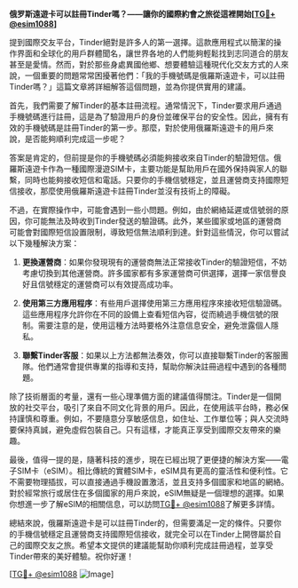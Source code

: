 **俄罗斯遠遊卡可以註冊Tinder嗎？——讓你的國際約會之旅從這裡開始[[TG💪+ @esim1088](https://t.me/s/esim1088)]**

提到國際交友平台，Tinder絕對是許多人的第一選擇。這款應用程式以簡潔的操作界面和全球化的用戶群體聞名，讓世界各地的人們能夠輕鬆找到志同道合的朋友甚至是愛情。然而，對於那些身處異國他鄉、想要體驗這種現代化交友方式的人來說，一個重要的問題常常困擾著他們：「我的手機號碼是俄羅斯遠遊卡，可以註冊Tinder嗎？」這篇文章將詳細解答這個問題，並為你提供實用的建議。

首先，我們需要了解Tinder的基本註冊流程。通常情況下，Tinder要求用戶通過手機號碼進行註冊，這是為了驗證用戶的身份並確保平台的安全性。因此，擁有有效的手機號碼是註冊Tinder的第一步。那麼，對於使用俄羅斯遠遊卡的用戶來說，是否能夠順利完成這一步呢？

答案是肯定的，但前提是你的手機號碼必須能夠接收來自Tinder的驗證短信。俄羅斯遠遊卡作為一種國際漫遊SIM卡，主要功能是幫助用戶在國外保持與家人的聯繫，同時也能夠接收短信和電話。只要你的手機信號穩定，並且運營商支持國際短信接收，那麼使用俄羅斯遠遊卡註冊Tinder並沒有技術上的障礙。

不過，在實際操作中，可能會遇到一些小問題。例如，由於網絡延遲或信號弱的原因，你可能無法及時收到Tinder發送的驗證碼。此外，某些國家或地區的運營商可能會對國際短信設置限制，導致短信無法順利到達。針對這些情況，你可以嘗試以下幾種解決方案：

1. **更換運營商**：如果你發現現有的運營商無法正常接收Tinder的驗證短信，不妨考慮切換到其他運營商。許多國家都有多家運營商可供選擇，選擇一家信譽良好且信號穩定的運營商可以有效提高成功率。

2. **使用第三方應用程序**：有些用戶選擇使用第三方應用程序來接收短信驗證碼。這些應用程序允許你在不同的設備上查看短信內容，從而繞過手機信號的限制。需要注意的是，使用這種方法時要格外注意信息安全，避免泄露個人隱私。

3. **聯繫Tinder客服**：如果以上方法都無法奏效，你可以直接聯繫Tinder的客服團隊。他們通常會提供專業的指導和支持，幫助你解決註冊過程中遇到的各種問題。

除了技術層面的考量，還有一些心理準備方面的建議值得關注。Tinder是一個開放的社交平台，吸引了來自不同文化背景的用戶。因此，在使用該平台時，務必保持謹慎和尊重。例如，不要隨意分享敏感信息，如住址、工作單位等；與人交流時要保持真誠，避免虛假包裝自己。只有這樣，才能真正享受到國際交友帶來的樂趣。

最後，值得一提的是，隨著科技的進步，現在已經出現了更便捷的解決方案——電子SIM卡（eSIM）。相比傳統的實體SIM卡，eSIM具有更高的靈活性和便利性。它不需要物理插拔，可以直接通過手機設置激活，並且支持多個國家和地區的網絡。對於經常旅行或居住在多個國家的用戶來說，eSIM無疑是一個理想的選擇。如果你想進一步了解eSIM的相關信息，可以訪問[TG💪+ @esim1088](https://t.me/s/esim1088)了解更多詳情。

總結來說，俄羅斯遠遊卡是可以註冊Tinder的，但需要滿足一定的條件。只要你的手機信號穩定且運營商支持國際短信接收，就完全可以在Tinder上開啓屬於自己的國際交友之旅。希望本文提供的建議能幫助你順利完成註冊過程，並享受Tinder帶來的美好體驗。祝你好運！

[[TG💪+ @esim1088](https://t.me/s/esim1088) ![Image](https://i.postimg.cc/4NQfJmqS/Snipaste-2025-05-13-00-14-12.png)]
